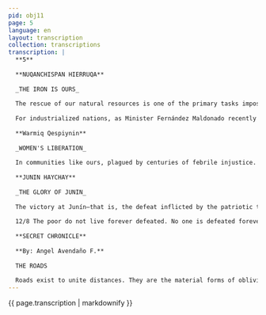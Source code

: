 ```yaml
---
pid: obj11
page: 5
language: en
layout: transcription
collection: transcriptions
transcription: |
  **5**
  
  **NUQANCHISPAN HIERRUQA**
  
  _THE IRON IS OURS_
  
  The rescue of our natural resources is one of the primary tasks imposed by the Peruvian Revolution. A task consistent not only with the urgent need to command and decide over what is ours, which entails the full exercise of national sovereignty and dignity, but also because such a policy responds to the Third World imperative to confront the unholy dealings of transnational corporations that are the cause of the underdevelopment our peoples are struggling with.
  
  For industrialized nations, as Minister Fernández Maldonado recently stated, iron constitutes the basis for the development of their respective steel industries, whose role in the historical development of their economies, and, in general, in the development of any economy, is widely known. Peru is primarily interested, therefore, in producing steel. But Marcona Mining Co. didn't see it that way. It wasn't interested in understanding it that way. As part of a transnational and imperialist system, it couldn't serve Peru or Peru's interests, but rather served interests completely alien to our own. That's why it prostrated the national steel industry, selling, for example, products of inferior quality to those shipped abroad. The nationalization of Marcona was inevitable and necessary for the country's interests. The Revolutionary Government of the Armed Forces couldn't compromise on such an imperative, also contemplated in the Inca Plan. And Marcona was nationalized in the most appropriate manner and under the most appropriate terms. In the manner and terms that demonstrate the justice of a cause that no one can dispute or object to today's Peru or its rulers. The treatment the aforementioned company has received while operating in the country has been extensively generous. Perhaps excessively generous. However, despite this, it has not hesitated to launch an insidious campaign of lies and threats against Peru, with the clear purpose of damaging our country's image and economy in the eyes of the world. It has embarked on a campaign of sabotage aimed at preventing the purchase of Peruvian iron ore abroad. And to achieve this, it is utilizing an entire international machinery, which has the clear support of foreign media outlets at the service of the Inter-American Press Association. But the Peruvian Revolution has and always will have a response to every imperialist aggression. It will never back down in the face of any threat or maneuver aimed at harming the homeland or intimidating the Revolutionary Government of the Armed Forces. The Peruvian Revolution is cured of fear. It has emerged victorious in every battle it has fought against every form of imperialist aggression. And it won't be Marcona Mining Co. that will make us waver. Because, ultimately, the imperatives of dignity and the defense of our sovereignty are the best incentives for a revolutionary people and government determined to break all the chains of dependence.
  
  **Warmiq Qespiynin**
  
  _WOMEN'S LIBERATION_
  
  In communities like ours, plagued by centuries of febrile injustice. Among populations accustomed to silence, to the cries of impotence, to defeat, and silence, no liberation can be understood outside of economic domination. The subjugation of women to the decisions of men stems from the fact that men are the ones who provide sufficient capital to maintain the household. Hence the importance that even the Civil Code grants to men within the hierarchy of authority that prevails in the home. It is not without reason that the marginalization of women arose as a direct result of men's economic power within primitive social organizations. The patriarchal family is nothing more than the will of the male owner of estates and lives, extending not only to slaves but even to his own, in an uncontrolled and ruthless power. Subsequently, to justify this economic structure, legends and myths were woven, denying women all initiative and ability—even intellectual—making science, sports, and certain activities the preserve of men, exclusive activities of the so-called stronger sex, a definition that is a blatant expression of machismo. In our time, such baseless and arbitrary concepts have been refuted in practice by the triumph of women in every activity they have undertaken, and in theory, by being sophistries without scientific veracity. Women are just as capable as men to undertake any kind of activity in any field or stratum of human endeavor. But both men and women are convinced that in dependent, underdeveloped, extractive-industry countries, women's liberation presupposes the economic liberation of the people. There will be no prior recognition of women's rights unless the shackles of underdevelopment and the marginalization of Third World peoples are broken. It is headed toward definitive and total liberation at all levels, in both structures and superstructures. It is aimed at a change in the relations of production and in all aspects of social life. Women's liberation as a questioning of a sexist society, or as a confrontation with men, makes no sense and cannot be explained with common sense. Women's liberation entails the liberation of the entire social organization. It is a just and noble struggle of men and women to achieve standards of living compatible with human dignity. Only with this sense and with this criterion can the feminist liberation movement be understood.
  
  **JUNIN HAYCHAY**
  
  _THE GLORY OF JUNIN_
  
  The victory at Junín—that is, the defeat inflicted by the patriotic troops on the royalist army—had a great influence on the fate of Peru and the continent. It was not, as the Spaniard Torrente would say, the loss of four hundred cavalry suffered by the royalists "the most sensitive aspect for the zealous general who commanded them, but the distrust that crept in upon them since they saw such serenity and firmness in their ranks." That same author, who a few months earlier had written that the state of public affairs was extremely flattering for the royalists at the end of 1823, that since the battle at Ica they had run "a race of triumphs and glories," and that the enemy (the patriots) had been beaten every time they had had the composure to confront them. After Junín, he had to acknowledge that if the royalists had won that battle, they would have formed "the first link in a chain of triumphs," but that they lost "and formed a chain of contrasts and setbacks." The victory at Junín was thus of decisive importance to American Independence, although Canterac's infantry and cavalry escaped the annihilating battle that Bolívar sought in that very arena. But months later, it would be Quinua, in Ayacucho, that would become the graveyard of royalist ambitions, the burial ground of the Crown's desires for domination. 151 years ago, on a day like today, the Junín Hussars rose to glory and left subsequent generations a sublime example of courage, determination, and love of liberty and dignity that knows no compromise with any form of dependence or domination. Heirs of the Glorious Hussars of Junín Regiment, heirs of Castilla, Gamarra and Rázuri, heirs of La Mar, Necochea, Miller and Suárez, the men who today form the cavalry regiments of our Armed Forces know very well that the ideas of justice, the demand for justice, the affirmation of justice in Peruvian life are, as a renowned historian would say, the great themes in the ideological portrait of the precursor man. It is justice for which the Revolutionary Government of the Armed Forces is fighting today: taking up the flags of Tinta, Junín, Ayacucho and Callao del 2 de Mayo. That is, justice for the rural man, justice for the urban worker, justice for the eternally marginalized, the justice demanded of public officials, the justice demanded by legal norms, the justice that demands for us the right to be the builders of our own destiny, the justice that rejects the use of force, the justice that rejects, in short, all forms of exploitation, all forms of dependency. Today, for each and every Peruvian, for each and every Latin American man, for each and every Cavalry man, it must therefore be,day of meditation and repeated fidelity to the ideals that generated the glory of Junin.
  
  12/8 The poor do not live forever defeated. No one is defeated forever if they are not buried. There are unknown hands on earth, eyes we will never look upon, hearts we will never guess, that truly and silently help the needy. But we cannot live thinking only of the good hearts of men. In truth, men of ability and intelligence must unite among themselves, they must strengthen themselves by helping one another. Just as the strength of trees lies in the roots, in the same way, the strength of the poor only awakens in the solidarity of other poor people; it grows and multiplies with unremitting suffering. We, the poor, must meditate on this, only among the poor, reaching out among peasants, grasping our flags with the fists of men. The hen and the fox will not live in harmony, nor will the cat and the mouse sip porridge from a plate. Our General Velasco Alvarado has already explained this to us. Let us walk among the men of the people, strengthening ourselves in the people; united among the poor we will certainly walk very far.
  
  **SECRET CHRONICLE**
  
  **By: Angel Avendaño F.**
  
  THE ROADS
  
  Roads exist to unite distances. They are the material forms of oblivion, stretching tirelessly across horizons, rising above peaks, lying in the savannahs, sinking into valleys, dreaming of nothing but absences. Roads persist, unchanged from others. who does not dream of roads when the day is dying" who does not remember paths, bridges already crossed" who does not live roads while life goes onP The poet already said: Traveler, there are no roads, the road is made by walking". There are unforgettable roads like those that lead back home, rough roads, full of grudges, bitter, the roads of foreign meals, of borrowed beds, the roads of the sad sandbanks of other homelands. Those are the roads of death, which do not separate; but unite in direct proportion to the distance, like the Platonic myth, the persistences are clearer when the shadow is greater in the cave. There are countless writers who have taken roads as their theme, Gorky, titles one of his books of memoirs with the noun: THE ROADS. Perhaps because nothing is as infuriating as leaving by force, moving away, not stopping even to see from the mountain the town that can no longer be, or to look from memory at the time that no longer may rise up and I simply because walking is to uproot oneself from the earth and put down roots in the air, when human beings should have been like trees, nourished by the water and the earth that fed their first wonders: But man is not a river, he is like a road that is made into absence by force, exile and solitude step by step. Ah, the roads, who could be like them, ubiquitous, intricate and difficult, without a heart anywhere, without sunshine, or chants without an undertow of remorse. Only the roads know and do not know because they ignore all returns and know all absences. PERIOD.
---
```


{{ page.transcription | markdownify }}
